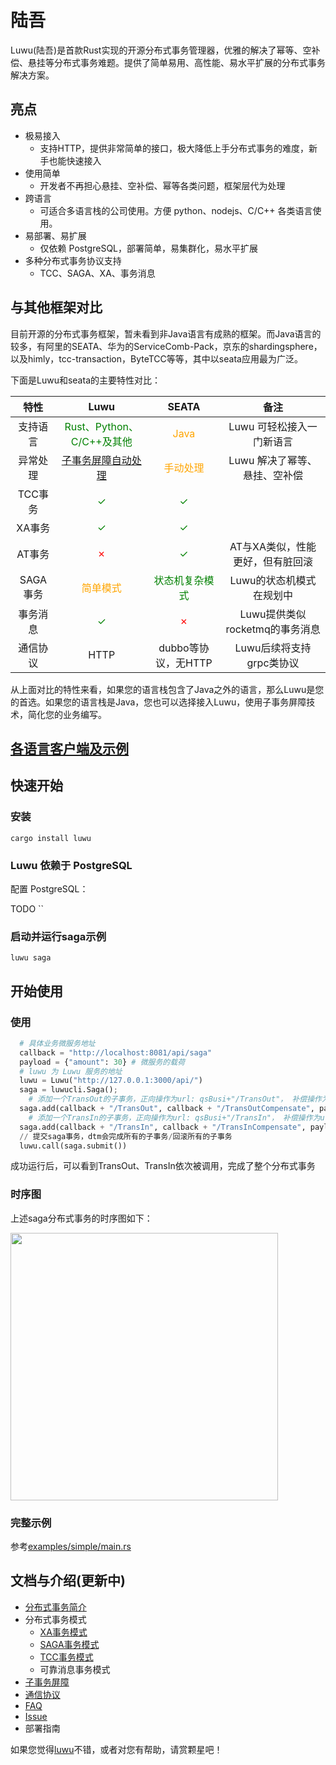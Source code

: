 # 陆吾

Luwu(陆吾)是首款Rust实现的开源分布式事务管理器，优雅的解决了幂等、空补偿、悬挂等分布式事务难题。提供了简单易用、高性能、易水平扩展的分布式事务解决方案。

## 亮点

* 极易接入
  - 支持HTTP，提供非常简单的接口，极大降低上手分布式事务的难度，新手也能快速接入
* 使用简单
  - 开发者不再担心悬挂、空补偿、幂等各类问题，框架层代为处理
* 跨语言
  - 可适合多语言栈的公司使用。方便 python、nodejs、C/C++ 各类语言使用。
* 易部署、易扩展
  - 仅依赖 PostgreSQL，部署简单，易集群化，易水平扩展
* 多种分布式事务协议支持
  - TCC、SAGA、XA、事务消息

## 与其他框架对比

目前开源的分布式事务框架，暂未看到非Java语言有成熟的框架。而Java语言的较多，有阿里的SEATA、华为的ServiceComb-Pack，京东的shardingsphere，以及himly，tcc-transaction，ByteTCC等等，其中以seata应用最为广泛。

下面是Luwu和seata的主要特性对比：

|  特性| Luwu | SEATA |备注|
|:-----:|:----:|:----:|:----:|
| 支持语言 |<span style="color:green">Rust、Python、C/C++及其他</span>|<span style="color:orange">Java</span>|Luwu 可轻松接入一门新语言|
|异常处理| <span style="color:green">[子事务屏障自动处理](https://zhuanlan.zhihu.com/p/388444465)</span>|<span style="color:orange">手动处理</span> |Luwu 解决了幂等、悬挂、空补偿|
| TCC事务| <span style="color:green">✓</span>|<span style="color:green">✓</span>||
| XA事务|<span style="color:green">✓</span>|<span style="color:green">✓</span>||
|AT事务|<span style="color:red">✗</span>|<span style="color:green">✓</span>|AT与XA类似，性能更好，但有脏回滚|
| SAGA事务 |<span style="color:orange">简单模式</span> |<span style="color:green">状态机复杂模式</span> |Luwu的状态机模式在规划中|
|事务消息|<span style="color:green">✓</span>|<span style="color:red">✗</span>|Luwu提供类似rocketmq的事务消息|
|通信协议|HTTP|dubbo等协议，无HTTP|Luwu后续将支持grpc类协议|

从上面对比的特性来看，如果您的语言栈包含了Java之外的语言，那么Luwu是您的首选。如果您的语言栈是Java，您也可以选择接入Luwu，使用子事务屏障技术，简化您的业务编写。

## [各语言客户端及示例](./doc/sdk.md)

## 快速开始

### 安装

`cargo install luwu`

### Luwu 依赖于 PostgreSQL

配置 PostgreSQL：

TODO ``

### 启动并运行saga示例
`luwu saga`

## 开始使用

### 使用
```Python
  # 具体业务微服务地址
  callback = "http://localhost:8081/api/saga"
  payload = {"amount": 30} # 微服务的载荷
  # luwu 为 Luwu 服务的地址
  luwu = Luwu("http://127.0.0.1:3000/api/")
  saga = luwucli.Saga();
    # 添加一个TransOut的子事务，正向操作为url: qsBusi+"/TransOut"， 补偿操作为url: qsBusi+"/TransOutCompensate"
  saga.add(callback + "/TransOut", callback + "/TransOutCompensate", payload).
    # 添加一个TransIn的子事务，正向操作为url: qsBusi+"/TransIn"， 补偿操作为url: qsBusi+"/TransInCompensate"
  saga.add(callback + "/TransIn", callback + "/TransInCompensate", payload)
  // 提交saga事务，dtm会完成所有的子事务/回滚所有的子事务
  luwu.call(saga.submit())
```

成功运行后，可以看到TransOut、TransIn依次被调用，完成了整个分布式事务

### 时序图

上述saga分布式事务的时序图如下：

<img src="https://pic3.zhimg.com/80/v2-b7d98659093c399e182a0173a8e549ca_1440w.jpg" height=428 />

### 完整示例
参考[examples/simple/main.rs](./examples/simple/main.rs)

## 文档与介绍(更新中)
  * [分布式事务简介](https://zhuanlan.zhihu.com/p/387487859)
  * 分布式事务模式
    - [XA事务模式](https://zhuanlan.zhihu.com/p/384756957)
    - [SAGA事务模式](https://zhuanlan.zhihu.com/p/385594256)
    - [TCC事务模式](https://zhuanlan.zhihu.com/p/388357329)
    - 可靠消息事务模式
  * [子事务屏障](https://zhuanlan.zhihu.com/p/388444465)
  * [通信协议](./protocol.md)
  * [FAQ](./FAQ.md)
  * [Issue](https://github.com/songww/luwu/issues/1)
  * 部署指南


如果您觉得[luwu](https://github.com/songww/luwu)不错，或者对您有帮助，请赏颗星吧！

